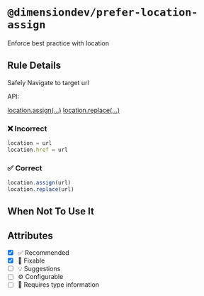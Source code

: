 <!-- begin title -->

# `@dimensiondev/prefer-location-assign`

Enforce best practice with location

<!-- end title -->

## Rule Details

Safely Navigate to target url

API:

[location.assign(...)](https://html.spec.whatwg.org/multipage/history.html#dom-location-assign)
[location.replace(...)](https://html.spec.whatwg.org/multipage/history.html#dom-location-replace)

### :x: Incorrect

```ts
location = url
location.href = url
```

### :white_check_mark: Correct

```ts
location.assign(url)
location.replace(url)
```

## When Not To Use It

## Attributes

<!-- begin attributes -->

- [x] :white_check_mark: Recommended
- [x] :wrench: Fixable
- [ ] :bulb: Suggestions
- [ ] :gear: Configurable
- [ ] :thought_balloon: Requires type information

<!-- end attributes -->

